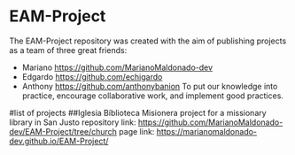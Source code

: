 # EAM-Project
The EAM-Project repository was created with the aim of publishing projects as a team of three great friends: 
- Mariano https://github.com/MarianoMaldonado-dev
- Edgardo https://github.com/echigardo
- Anthony https://github.com/anthonybanion
To put our knowledge into practice, encourage collaborative work, and implement good practices.

#list of projects
##Iglesia Bíblioteca Misionera
project for a missionary library in San Justo
repository link: https://github.com/MarianoMaldonado-dev/EAM-Project/tree/church
page link: https://marianomaldonado-dev.github.io/EAM-Project/
